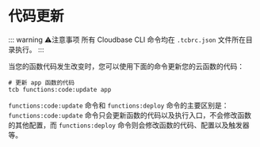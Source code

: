 # 代码更新

::: warning ⚠️注意事项
所有 Cloudbase CLI 命令均在 `.tcbrc.json` 文件所在目录执行。
:::

当您的函数代码发生改变时，您可以使用下面的命令更新您的云函数的代码：

```shell
# 更新 app 函数的代码
tcb functions:code:update app
```

`functions:code:update` 命令和 `functions:deploy` 命令的主要区别是：`functions:code:update` 命令只会更新函数的代码以及执行入口，不会修改函数的其他配置，而 `functions:deploy` 命令则会修改函数的代码、配置以及触发器等。
